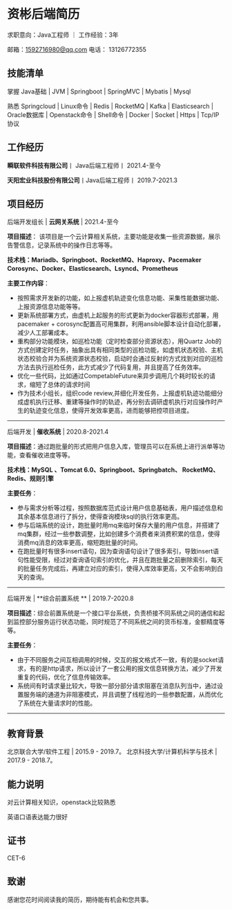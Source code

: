 # 资彬后端简历

求职意向：Java工程师  ｜ 工作经验：3年

邮箱：1592716980@qq.com 电话： 13126772355

## 技能清单

掌握 Java基础 | JVM | Springboot | SpringMVC | Mybatis | Mysql 

熟悉 Springcloud | Linux命令 | Redis | RocketMQ | Kafka | Elasticsearch | Oracle数据库 | Openstack命令 | Shell命令 | Docker | Socket | Https | Tcp/IP协议

## 工作经历

**瞬联软件科技有限公司**丨 Java后端工程师丨 2021.4-至今

**天阳宏业科技股份有限公司**丨Java后端工程师丨 2019.7-2021.3

## 项目经历

后端开发组长 | **云网关系统** | 2021.4-至今

**项目描述**： 该项目是一个云计算相关系统，主要功能是收集一些资源数据，展示告警信息，记录系统中的操作日志等等。

**技术栈：Mariadb、Springboot、RocketMQ、Haproxy、Pacemaker Corosync、Docker、Elasticsearch、Lsyncd、Prometheus**

**主要工作内容**：

- 按照需求开发新的功能，如上报虚机轨迹变化信息功能、采集性能数据功能、上报资源信息功能等等。
- 更新系统部署方式，由虚机上起服务的形式更新为docker容器形式部署，用pacemaker + corosync配置高可用集群，利用ansible脚本设计自动化部署，减少人工部署成本。
- 重构部分功能模块，如巡检功能（定时检查部分资源状态），用Quartz Job的方式创建定时任务，抽象出具有相同类型的巡检功能，如虚机状态校验、主机状态校验合并为系统资源状态校验，启动时会通过反射的方式找到对应的巡检方法去执行巡检任务，此方式减少了代码复用，并且提高了任务效率。
- 优化一些代码，比如通过CompetableFuture来异步调用几个耗时较长的请求，缩短了总体的请求时间
- 作为技术小组长，组织code review,并细化开发任务，上报虚机轨迹功能细分成虚机执行迁移、重建等操作时的轨迹，再分别去调研虚机执行对应操作时产生的轨迹变化信息，使得开发效率更高，进而能够把控项目进度。

---

后端开发 | **催收系统** | 2020.8-2021.4

**项目描述**：通过跑批量的形式把用户信息入库，管理员可以在系统上进行派单等功能，查看催收进度等等。

**技术栈：MySQL 、Tomcat 6.0、Springboot、Springbatch、 RocketMQ、Redis、规则引擎**

**主要任务**：
   
- 参与需求分析等过程，按照数据库范式设计用户信息基础表，用户描述信息和其余基本信息进行了拆分，使得查询模块sql的执行效率更高。
- 参与后端系统的设计，跑批量时用mq来临时保存大量的用户信息，并搭建了mq集群，经过一些参数调整，比如创建多个消费者来消费积累的信息，使得消费mq消息的效率更高，缩短跑批量的时间。
- 在跑批量时有很多insert语句，因为查询语句设计了很多索引，导致insert语句性能受限，经过对查询语句索引的优化，并且在跑批量之前删除索引，每天的批量任务完成后，再建立对应的索引，使得入库效率更高，又不会影响到白天的查询。

---

后端开发 | **综合前置系统 ** | 2019.7-2020.8

**项目描述**：综合前置系统是一个接口平台系统，负责桥接不同系统之间的通信和起到监控部分服务运行状态功能，同时规范了不同系统之间的货币标准，金额精度等等。

**主要任务**：
   
- 由于不同服务之间互相调用的时候，交互的报文格式不一致，有的是socket请求，有的是http请求，所以设计了一套公用的报文信息转换方法，减少了开发重复的代码，优化了信息传输效率。
- 系统间有时请求量比较大，导致一部分部分请求阻塞在消息队列当中，通过设置服务端的通道为非阻塞模式，并且调整了线程池的一些参数配置，从而优化了系统在大量请求时的性能。

---

## 教育背景

北京联合大学/软件工程 | 2015.9 - 2019.7。
北京科技大学/计算机科学与技术 | 2017.9 - 2018.7。

## 能力说明

对云计算相关知识，openstack比较熟悉

英语口语表达能力很好

## 证书

CET-6

## 致谢

感谢您花时间阅读我的简历，期待能有机会和您共事。
